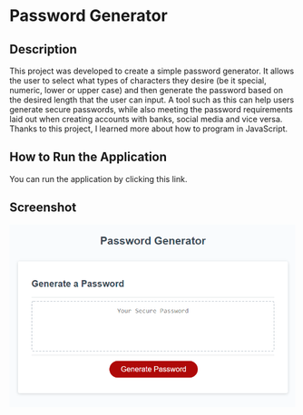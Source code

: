 <h1>Password Generator</h1>

<h2>Description</h2>
This project was developed to create a simple password generator. It allows the user to select what types of characters they desire (be it special, numeric, lower or upper case) and then generate the password based on the desired length that the user can input. A tool such as this can help users generate secure passwords, while also meeting the password requirements laid out when creating accounts with banks, social media and vice versa. Thanks to this project, I learned more about how to program in JavaScript.

<h2>How to Run the Application</h2>
You can run the application by clicking this link.

<h2>Screenshot</h2>
<img src="assets/image.png">
